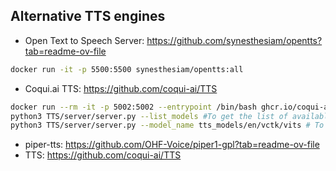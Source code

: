 

## Alternative TTS engines

- Open Text to Speech Server: https://github.com/synesthesiam/opentts?tab=readme-ov-file
```bash
docker run -it -p 5500:5500 synesthesiam/opentts:all
```
- Coqui.ai TTS: https://github.com/coqui-ai/TTS
```bash
docker run --rm -it -p 5002:5002 --entrypoint /bin/bash ghcr.io/coqui-ai/tts-cpu
python3 TTS/server/server.py --list_models #To get the list of available models
python3 TTS/server/server.py --model_name tts_models/en/vctk/vits # To start a server
```
- piper-tts: https://github.com/OHF-Voice/piper1-gpl?tab=readme-ov-file
- TTS: https://github.com/coqui-ai/TTS
